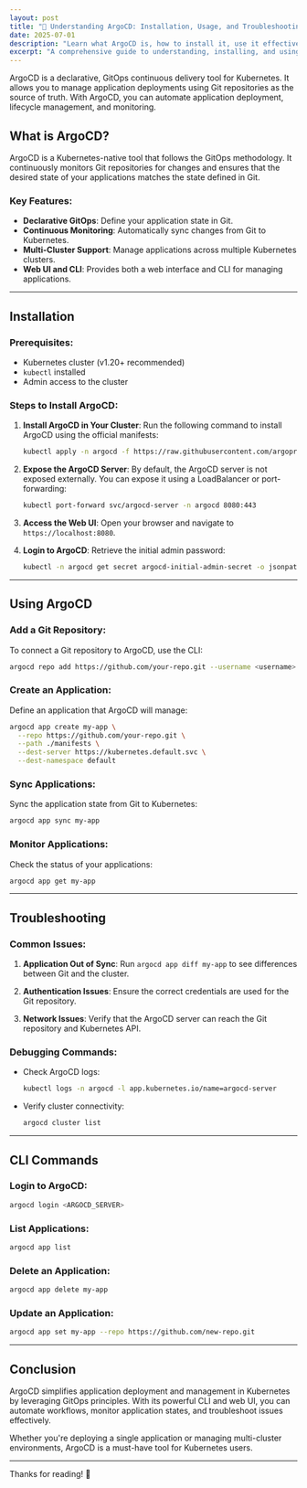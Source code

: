 ```yaml
---
layout: post
title: "🚀 Understanding ArgoCD: Installation, Usage, and Troubleshooting"
date: 2025-07-01
description: "Learn what ArgoCD is, how to install it, use it effectively, troubleshoot issues, and leverage its CLI commands."
excerpt: "A comprehensive guide to understanding, installing, and using ArgoCD for GitOps workflows, including troubleshooting tips and CLI commands."
---
```


ArgoCD is a declarative, GitOps continuous delivery tool for Kubernetes. It allows you to manage application deployments using Git repositories as the source of truth. With ArgoCD, you can automate application deployment, lifecycle management, and monitoring.

## What is ArgoCD?

ArgoCD is a Kubernetes-native tool that follows the GitOps methodology. It continuously monitors Git repositories for changes and ensures that the desired state of your applications matches the state defined in Git.

### Key Features:
- **Declarative GitOps**: Define your application state in Git.
- **Continuous Monitoring**: Automatically sync changes from Git to Kubernetes.
- **Multi-Cluster Support**: Manage applications across multiple Kubernetes clusters.
- **Web UI and CLI**: Provides both a web interface and CLI for managing applications.

---

## Installation

### Prerequisites:
- Kubernetes cluster (v1.20+ recommended)
- `kubectl` installed
- Admin access to the cluster

### Steps to Install ArgoCD:

1. **Install ArgoCD in Your Cluster**:
   Run the following command to install ArgoCD using the official manifests:
   ```bash
   kubectl apply -n argocd -f https://raw.githubusercontent.com/argoproj/argo-cd/stable/manifests/install.yaml
   ```

2. **Expose the ArgoCD Server**:
   By default, the ArgoCD server is not exposed externally. You can expose it using a LoadBalancer or port-forwarding:
   ```bash
   kubectl port-forward svc/argocd-server -n argocd 8080:443
   ```

3. **Access the Web UI**:
   Open your browser and navigate to `https://localhost:8080`.

4. **Login to ArgoCD**:
   Retrieve the initial admin password:
   ```bash
   kubectl -n argocd get secret argocd-initial-admin-secret -o jsonpath="{.data.password}" | base64 -d
   ```

---

## Using ArgoCD

### Add a Git Repository:
To connect a Git repository to ArgoCD, use the CLI:
```bash
argocd repo add https://github.com/your-repo.git --username <username> --password <password>
```

### Create an Application:
Define an application that ArgoCD will manage:
```bash
argocd app create my-app \
  --repo https://github.com/your-repo.git \
  --path ./manifests \
  --dest-server https://kubernetes.default.svc \
  --dest-namespace default
```

### Sync Applications:
Sync the application state from Git to Kubernetes:
```bash
argocd app sync my-app
```

### Monitor Applications:
Check the status of your applications:
```bash
argocd app get my-app
```

---

## Troubleshooting

### Common Issues:
1. **Application Out of Sync**:
   Run `argocd app diff my-app` to see differences between Git and the cluster.

2. **Authentication Issues**:
   Ensure the correct credentials are used for the Git repository.

3. **Network Issues**:
   Verify that the ArgoCD server can reach the Git repository and Kubernetes API.

### Debugging Commands:
- Check ArgoCD logs:
  ```bash
  kubectl logs -n argocd -l app.kubernetes.io/name=argocd-server
  ```
- Verify cluster connectivity:
  ```bash
  argocd cluster list
  ```

---

## CLI Commands

### Login to ArgoCD:
```bash
argocd login <ARGOCD_SERVER>
```

### List Applications:
```bash
argocd app list
```

### Delete an Application:
```bash
argocd app delete my-app
```

### Update an Application:
```bash
argocd app set my-app --repo https://github.com/new-repo.git
```

---

## Conclusion

ArgoCD simplifies application deployment and management in Kubernetes by leveraging GitOps principles. With its powerful CLI and web UI, you can automate workflows, monitor application states, and troubleshoot issues effectively.

Whether you're deploying a single application or managing multi-cluster environments, ArgoCD is a must-have tool for Kubernetes users.

---
Thanks for reading! 🚀